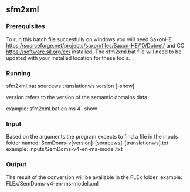 ## sfm2xml

### Prerequisites

To run this batch file succesfully on windows you will need SaxonHE https://sourceforge.net/projects/saxon/files/Saxon-HE/10/Dotnet/ and CC https://software.sil.org/cc/ installed.
The sfm2xml.bat file will need to be updated with your installed location for these tools.

### Running
sfm2xml.bat sourcews translationws version [-show]

version refers to the version of the semantic domains data

example: sfm2xml.bat en ms 4 -show

### Input

Based on the arguments the program expects to find a file in the inputs folder named: SemDoms-v[version]-[sourcews]-[translationws].txt
example: inputs/SemDoms-v4-en-ms-model.txt

### Output

The result of the conversion will be available in the FLEx folder.
example: FLEx/SemDoms-v4-en-ms-model.xml